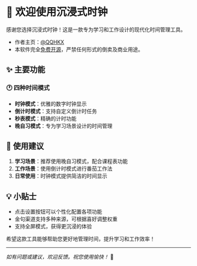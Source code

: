 # 🎉 欢迎使用沉浸式时钟

感谢您选择沉浸式时钟！这是一款专为学习和工作设计的现代化时间管理工具。

- 作者主页：[@QQHKX](https://qqhkx.com)
- 本软件完全[免费开源](https://github.com/QQHKX/Immersive-clock)，严禁任何形式的倒卖及商业用途。

## ✨ 主要功能

### 🕐 四种时间模式
- **时钟模式**：优雅的数字时钟显示
- **倒计时模式**：支持自定义倒计时任务
- **秒表模式**：精确的计时功能
- **晚自习模式**：专为学习场景设计的时间管理

## 🎯 使用建议

1. **学习场景**：推荐使用晚自习模式，配合课程表功能
2. **工作场景**：使用倒计时模式进行番茄工作法
3. **日常使用**：时钟模式提供简洁的时间显示

## 💡 小贴士

- 点击设置按钮可以个性化配置各项功能
- 金句渠道支持多种来源，可根据喜好调整权重
- 支持全屏模式，获得更沉浸的体验

希望这款工具能够帮助您更好地管理时间，提升学习和工作效率！

------

*如有问题或建议，欢迎反馈。祝您使用愉快！* 🌟